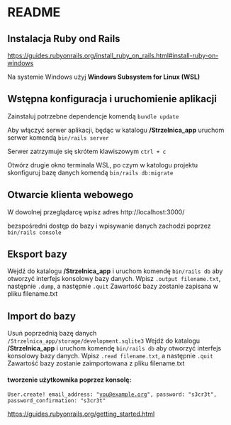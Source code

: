 # README

## Instalacja Ruby ond Rails
https://guides.rubyonrails.org/install_ruby_on_rails.html#install-ruby-on-windows

Na systemie Windows użyj **Windows Subsystem for Linux (WSL)**

## Wstępna konfiguracja i uruchomienie aplikacji
Zainstaluj potrzebne dependencje komendą `bundle update`

Aby włączyć serwer aplikacji, będąc w katalogu **/Strzelnica_app** uruchom serwer komendą `bin/rails server`

Serwer zatrzymuje się skrótem klawiszowym `ctrl + c`

Otwórz drugie okno terminala WSL, po czym w katologu projektu skonfiguruj bazę danych komendą `bin/rails db:migrate`

## Otwarcie klienta webowego
W dowolnej przeglądarcę wpisz adres http://localhost:3000/

bezspośredni dostęp do bazy i wpisywanie danych zachodzi poprzez `bin/rails console`

## Eksport bazy
Wejdź do katalogu **/Strzelnica_app** i uruchom komendę `bin/rails db` aby otworzyć interfejs konsolowy bazy danych.
Wpisz `.output filename.txt`, następnie `.dump`, a następnie `.quit`
Zawartość bazy zostanie zapisana w pliku filename.txt

## Import do bazy
Usuń poprzednią bazę danych `/Strzelnica_app/storage/development.sqlite3`
Wejdź do katalogu **/Strzelnica_app** i uruchom komendę `bin/rails db` aby otworzyć interfejs konsolowy bazy danych.
Wpisz `.read filename.txt`, a następnie `.quit`
Zawartość bazy zostanie zaimportowana z pliku filename.txt

#### tworzenie użytkownika poprzez konsolę:
<code>User.create! email_address: "you@example.org", password: "s3cr3t", password_confirmation: "s3cr3t" </code>

https://guides.rubyonrails.org/getting_started.html
